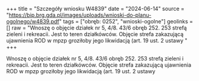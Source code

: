 +++
title = "Szczegóły wniosku W4839"
date = "2024-06-14"
source = "https://bip.brg.gda.pl/images/uploads/wnioski-do-planu-ogolnego/w4839.pdf"
tags = ["obręb: 0252", "wnioski-ogolne"]
geolinks = []
raw = "Wnoszę o objęcie działek nr 5, 4/8. 43/6 obręb 252. 253 strefą zieleni i rekreacii. Jest to teren działkówców. Objęcie strefa zakazującą ujawnienia ROD w mpzp groziłoby jego likwidacją (art. 19 ust. 2 ustawy  "
+++

Wnoszę o objęcie działek nr 5, 4/8. 43/6 obręb 252. 253 strefą zieleni i rekreacii. Jest to teren
działkówców. Objęcie strefa zakazującą ujawnienia ROD w mpzp groziłoby jego likwidacją (art. 19 ust. 2 ustawy
 


